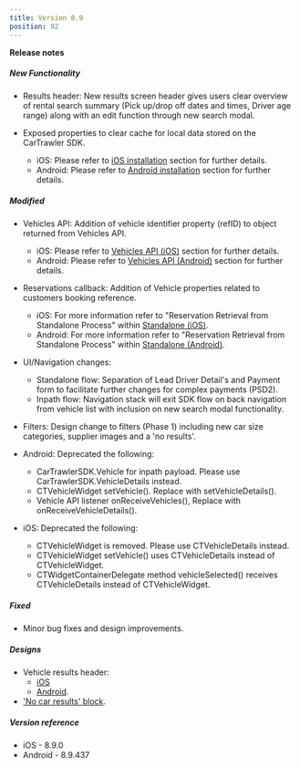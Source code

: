 ```yaml
---
title: Version 8.9
position: 92
---
```


**Release notes**  

##### New Functionality
* Results header: New results screen header gives users clear overview of rental search summary (Pick up/drop off dates and times, Driver age range) along with an edit function through new search modal.

* Exposed properties to clear cache  for local data stored on the CarTrawler SDK.
    * iOS: Please refer to <a href="https://cartrawler.github.io/#section_androidinstallation" target="_blank">iOS installation</a> section for further details.
    * Android: Please refer to <a href="https://cartrawler.github.io/#section_iosinstallation" target="_blank">Android installation</a> section for further details.
   
##### Modified
* Vehicles API: Addition of vehicle identifier property (refID) to object returned from Vehicles API.
    * iOS: Please refer to <a href="https://cartrawler.github.io/#section_iosgetVehicles" target="_blank">Vehicles API (iOS)</a> section for further details.
    * Android: Please refer to <a href="https://cartrawler.github.io/#section_androidgetVehicles" target="_blank">Vehicles API (Android)</a> section for further details.
   
* Reservations callback: Addition of Vehicle properties related to customers booking reference.
    * iOS: For more information refer to "Reservation Retrieval from Standalone Process" within <a href="#section_iosstandalone">Standalone (iOS)</a>.
    * Android: For more information refer to "Reservation Retrieval from Standalone Process" within <a href="https://cartrawler.github.io/#section_androidstandalone">Standalone (Android)</a>.

* UI/Navigation changes:
    * Standalone flow: Separation of Lead Driver Detail's and Payment form to facilitate further changes for complex payments (PSD2).
    * Inpath flow: Navigation stack will exit SDK flow on back navigation from vehicle list with inclusion on new search modal functionality.
    
* Filters: Design change to filters (Phase 1) including new car size categories, supplier images and a 'no results'.
    
* Android: Deprecated the following:
    * CarTrawlerSDK.Vehicle for inpath payload. Please use CarTrawlerSDK.VehicleDetails instead.
    * CTVehicleWidget setVehicle(). Replace with setVehicleDetails().
    * Vehicle API listener onReceiveVehicles(), Replace with onReceiveVehicleDetails().

* iOS: Deprecated the following:
    * CTVehicleWidget is removed. Please use CTVehicleDetails instead.
    * CTVehicleWidget setVehicle() uses CTVehicleDetails instead of CTVehicleWidget.
    * CTWidgetContainerDelegate method vehicleSelected() receives CTVehicleDetails instead of CTVehicleWidget.

##### Fixed
* Minor bug fixes and design improvements.

##### Designs
* Vehicle results header: 
    * <a href="https://projects.invisionapp.com/share/8USS77YD36S#/screens/371728590">iOS</a>
    * <a href="https://projects.invisionapp.com/share/MFSDXCEUYDV#/screens">Android</a>.  
* <a href="https://app.goabstract.com/share/0b77806e-651a-4046-851d-e1d2e3606d86?mode=build&sha=7c34397560c343608fb9e26b847d7003a8662524">'No car results' block</a>.

##### Version reference 
* iOS - 8.9.0
* Android - 8.9.437